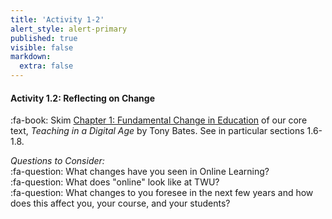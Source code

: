 ```yaml
---
title: 'Activity 1-2'
alert_style: alert-primary
published: true
visible: false
markdown:
  extra: false
---
```


#### Activity 1.2: Reflecting on Change

:fa-book: Skim [Chapter 1: Fundamental Change in Education](https://pressbooks.bccampus.ca/teachinginadigitalagev2/part/chapter-1-fundamental-change-in-education/) of our core text, *Teaching in a Digital Age* by Tony Bates. See in particular sections 1.6-1.8.


*Questions to Consider:*  
:fa-question: What changes have you seen in Online Learning?  
:fa-question: What does "online" look like at TWU?  
:fa-question: What changes to you foresee in the next few years and how does this affect you, your course, and your students?  
